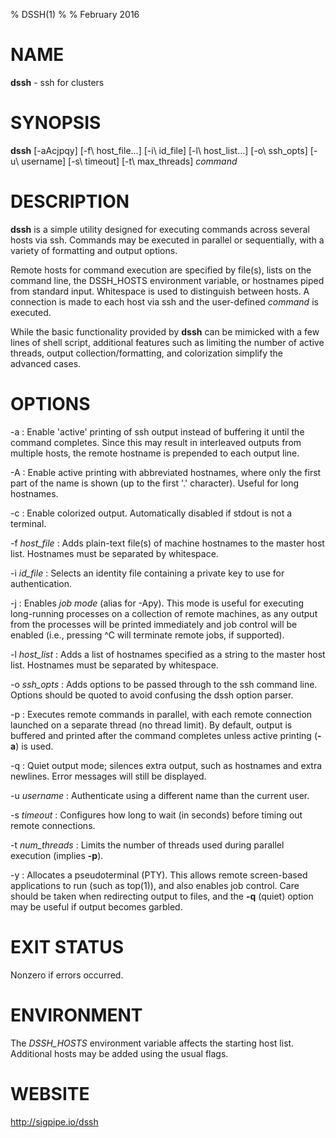 % DSSH(1)
% 
% February 2016


NAME
====

**dssh** - ssh for clusters

SYNOPSIS
========

**dssh**  [-aAcjpqy]  [-f\ host_file...]   [-i\ id_file]  [-l\ host_list...]  [-o\ ssh_opts] [-u\ username] [-s\ timeout] [-t\ max_threads] *command*


DESCRIPTION
===========

**dssh** is a simple utility designed for executing commands across several hosts via ssh.  Commands may be executed in parallel or sequentially, with a variety of formatting and output options.

Remote hosts for command execution are specified by file(s), lists on the command line, the DSSH_HOSTS environment variable, or hostnames piped from standard input. Whitespace is used to distinguish between hosts. A connection is made to each host via ssh and the user-defined *command* is executed.

While the basic functionality provided by **dssh** can be mimicked with a few lines of shell script, additional features such as limiting the number of active threads, output collection/formatting, and
colorization simplify the advanced cases.


OPTIONS
=======
-a
: Enable 'active' printing of ssh output instead of buffering it until the command completes. Since this may result in interleaved outputs from multiple hosts, the remote hostname is prepended to each output line.

-A
: Enable active printing with abbreviated hostnames, where only the first part of the name is shown (up to the first '.' character). Useful for long hostnames.

-c
: Enable colorized output. Automatically disabled if stdout is not a terminal.

-f *host_file*
: Adds plain-text file(s) of machine hostnames to the master host list. Hostnames must be separated by whitespace.

-i *id_file*
: Selects an identity file containing a private key to use for authentication.

-j
: Enables *job mode* (alias for -Apy). This mode is useful for executing long-running processes on a collection of remote machines, as any output from the processes will be printed immediately and job control will be enabled (i.e., pressing ^C will terminate remote jobs, if supported).

-l *host_list*
: Adds a list of hostnames specified as a string to the master host list. Hostnames must be separated by whitespace.

-o *ssh_opts*
: Adds options to be passed through to the ssh command line. Options should be quoted to avoid confusing the dssh option parser.

-p
: Executes remote commands in parallel, with each remote connection launched on a separate thread (no thread limit). By default, output is buffered and printed after the command completes unless active printing (**-a**) is used.

-q
: Quiet output mode; silences extra output, such as hostnames and extra newlines.  Error messages will still be displayed.

-u *username*
: Authenticate using a different name than the current user.

-s *timeout*
: Configures how long to wait (in seconds) before timing out remote connections.

-t *num_threads*
: Limits the number of threads used during parallel execution (implies **-p**).

-y
: Allocates a pseudoterminal (PTY). This allows remote screen-based applications to run (such as top(1)), and also enables job control. Care should be taken when redirecting output to files, and the **-q** (quiet) option may be useful if output becomes garbled.


EXIT STATUS
===========
Nonzero if errors occurred.


ENVIRONMENT
===========
The *DSSH_HOSTS* environment variable affects the starting host list. Additional hosts may be added using the usual flags.

WEBSITE
=======
http://sigpipe.io/dssh
